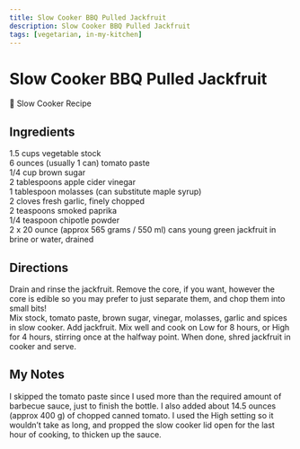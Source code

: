 ```yaml
---
title: Slow Cooker BBQ Pulled Jackfruit
description: Slow Cooker BBQ Pulled Jackfruit
tags: [vegetarian, in-my-kitchen]
---
```


# Slow Cooker BBQ Pulled Jackfruit

🍲 Slow Cooker Recipe

## Ingredients
1.5 cups vegetable stock  
6 ounces (usually 1 can) tomato paste  
1/4 cup brown sugar  
2 tablespoons apple cider vinegar  
1 tablespoon molasses (can substitute maple syrup)  
2 cloves fresh garlic, finely chopped  
2 teaspoons smoked paprika  
1/4 teaspoon chipotle powder  
2 x 20 ounce (approx 565 grams / 550 ml) cans young green jackfruit in brine or water, drained

## Directions
Drain and rinse the jackfruit. Remove the core, if you want, however the core is edible so you may prefer to just separate them, and chop them into small bits!  
Mix stock, tomato paste, brown sugar, vinegar, molasses, garlic and spices in slow cooker. Add jackfruit. Mix well and cook on Low for 8 hours, or High for 4 hours, stirring once at the halfway point. When done, shred jackfruit in cooker and serve.

## My Notes
I skipped the tomato paste since I used more than the required amount of barbecue sauce, just to finish the bottle. I also added about 14.5 ounces (approx 400 g) of  chopped canned tomato. I used the High setting so it wouldn’t take as long, and propped the slow cooker lid open for the last hour of cooking, to thicken up the sauce.